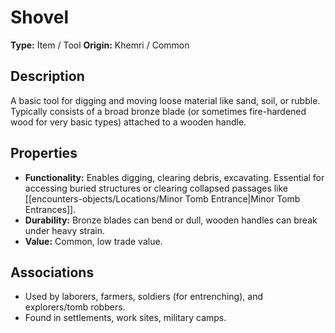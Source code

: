# Shovel

**Type:** Item / Tool
**Origin:** Khemri / Common

## Description
A basic tool for digging and moving loose material like sand, soil, or rubble. Typically consists of a broad bronze blade (or sometimes fire-hardened wood for very basic types) attached to a wooden handle.

## Properties
*   **Functionality:** Enables digging, clearing debris, excavating. Essential for accessing buried structures or clearing collapsed passages like [[encounters-objects/Locations/Minor Tomb Entrance|Minor Tomb Entrances]].
*   **Durability:** Bronze blades can bend or dull, wooden handles can break under heavy strain.
*   **Value:** Common, low trade value.

## Associations
*   Used by laborers, farmers, soldiers (for entrenching), and explorers/tomb robbers.
*   Found in settlements, work sites, military camps. 